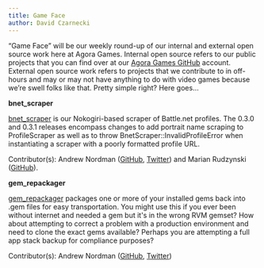 ```yaml
---
title: Game Face
author: David Czarnecki
---
```

“Game Face” will be our weekly round-up of our internal and external open source work here at Agora Games. Internal open source refers to our public projects that you can find over at our [Agora Games GitHub](https://github.com/agoragames/) account. External open source work refers to projects that we contribute to in off-hours and may or may not have anything to do with video games because we’re swell folks like that. Pretty simple right? Here goes…

 **bnet_scraper**

 [bnet_scraper](https://github.com/agoragames/bnet_scraper/) is our Nokogiri-based scraper of Battle.net profiles. The 0.3.0 and 0.3.1 releases encompass changes to add portrait name scraping to ProfileScraper as well as to throw BnetScraper::InvalidProfileError when instantiating a scraper with a poorly formatted profile URL.

 Contributor(s): Andrew Nordman ([GitHub](https://github.com/Cadwallion/), [Twitter](https://twitter.com/Cadwallion)) and Marian Rudzynski ([GitHub](https://github.com/fx)).

 **gem_repackager**

 [gem_repackager](https://github.com/cadwallion/gem_repackager) packages one or more of your installed gems back into .gem files for easy transportation. You might use this if you ever been without internet and needed a gem but it's in the wrong RVM gemset? How about attempting to correct a problem with a production environment and need to clone the exact gems available? Perhaps you are attempting a full app stack backup for compliance purposes?

 Contributor(s): Andrew Nordman ([GitHub](https://github.com/Cadwallion/), [Twitter](https://twitter.com/Cadwallion))
